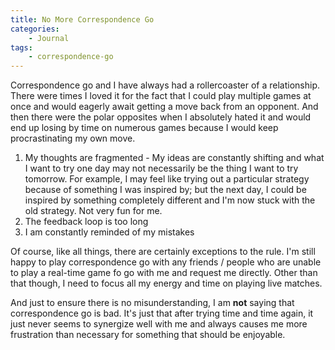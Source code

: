 ```yaml
---
title: No More Correspondence Go
categories:
	- Journal
tags:
	- correspondence-go
---
```


Correspondence go and I have always had a rollercoaster of a relationship. There were times I loved it for the fact that I could play multiple games at once and would eagerly await getting a move back from an opponent. And then there were the polar opposites when I absolutely hated it and would end up losing by time on numerous games because I would keep procrastinating my own move.

1. My thoughts are fragmented - My ideas are constantly shifting and what I want to try one day may not necessarily be the thing I want to try tomorrow. For example, I may feel like trying out a particular strategy because of something I was inspired by; but the next day, I could be inspired by something completely different and I'm now stuck with the old strategy. Not very fun for me.
2. The feedback loop is too long
3. I am constantly reminded of my mistakes

Of course, like all things, there are certainly exceptions to the rule. I'm still happy to play correspondence go with any friends / people who are unable to play a real-time game fo go with me and request me directly. Other than that though, I need to focus all my energy and time on playing live matches.

And just to ensure there is no misunderstanding, I am **not** saying that correspondence go is bad. It's just that after trying time and time again, it just never seems to synergize well with me and always causes me more frustration than necessary for something that should be enjoyable.
